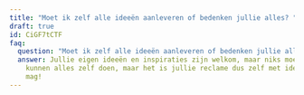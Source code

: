 ```yaml
---
title: "Moet ik zelf alle ideeën aanleveren of bedenken jullie alles? "
draft: true
id: CiGF7tCTF
faq:
  question: "Moet ik zelf alle ideeën aanleveren of bedenken jullie alles? "
  answer: Jullie eigen ideeën en inspiraties zijn welkom, maar niks moet. Wij
    kunnen alles zelf doen, maar het is jullie reclame dus zelf met ideeën komen
    mag!
---
```


